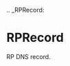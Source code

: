 [//]: # (THE CONTENT BELOW IS GENERATED. DO NOT EDIT.)
.. _RPRecord:

# RPRecord
[//]: # (ADD YOUR NOTES BELOW. THESE WILL BE PICKED EVERY TIME THE DOCS ARE REGENERATED. //end)
RP DNS record.